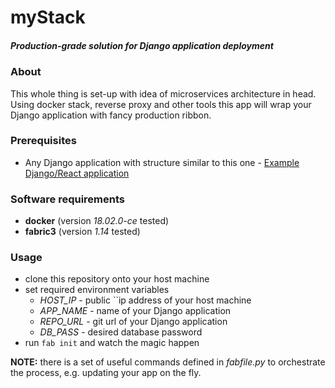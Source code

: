 # myStack
##### Production-grade solution for Django application deployment

### About
This whole thing is set-up with idea of microservices architecture in head. Using docker stack, reverse proxy and other 
    tools this app will wrap your Django application with fancy production ribbon.

### Prerequisites
- Any Django application with structure similar to this one - 
    [Example Django/React application](https://github.com/hrytskivr/mySkeleton "mySkeleton")

### Software requirements
- **docker** (version _18.02.0-ce_ tested)
- **fabric3** (version _1.14_ tested)

### Usage
- clone this repository onto your host machine
- set required environment variables
    - _HOST_IP_ - public ``ip address of your host machine
    - _APP_NAME_ - name of your Django application
    - _REPO_URL_ - git url of your Django application
    - _DB_PASS_ - desired database password
- run `fab init` and watch the magic happen

**NOTE:** there is a set of useful commands defined in _fabfile.py_ to orchestrate the process, e.g. updating your app
    on the fly.

